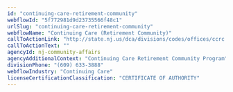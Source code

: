 ```yaml
---
id: "continuing-care-retirement-community"
webflowId: "5f772981d9d23735566f48c1"
urlSlug: "continuing-care-retirement-community"
webflowName: "Continuing Care (Retirement Community)"
callToActionLink: "http://state.nj.us/dca/divisions/codes/offices/ccrc.html"
callToActionText: ""
agencyId: nj-community-affairs
agencyAdditionalContext: "Continuing Care Retirement Community Program"
divisionPhone: "(609) 633-3888"
webflowIndustry: "Continuing Care"
licenseCertificationClassification: "CERTIFICATE OF AUTHORITY"
---
```

